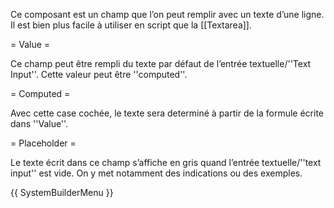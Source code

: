 Ce composant est un champ que l’on peut remplir avec un texte d’une ligne. Il est bien plus facile à utiliser en script que la [[Textarea]].

= Value =

Ce champ peut être rempli du texte par défaut de l’entrée textuelle/''Text Input''. Cette valeur peut être ''computed''.

= Computed =

Avec cette case cochée, le texte sera determiné à partir de la formule écrite dans ''Value''.

= Placeholder =

Le texte écrit dans ce champ s’affiche en gris quand l’entrée textuelle/''text input'' est vide. On y met notamment des indications ou des exemples.

{{ SystemBuilderMenu }}